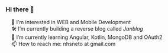 ### Hi there 👋
&nbsp;&nbsp;&nbsp;&nbsp;🔎 I'm interested in WEB and Mobile Development  
&nbsp;&nbsp;&nbsp;&nbsp;🛠️ I’m currently building a reverse blog called *Janblog*  
&nbsp;&nbsp;&nbsp;&nbsp;🌱 I’m currently learning Angular, Kotlin, MongoDB and OAuth2  
&nbsp;&nbsp;&nbsp;&nbsp;📫 How to reach me: nhsneto at gmail.com
<!--
**nhsneto/nhsneto** is a ✨ _special_ ✨ repository because its `README.md` (this file) appears on your GitHub profile.

Here are some ideas to get you started:

- 🔭 I’m currently working on ...
- 🌱 I’m currently learning ...
- 👯 I’m looking to collaborate on ...
- 🤔 I’m looking for help with ...
- 💬 Ask me about ...
- 📫 How to reach me: ...
- 😄 Pronouns: ...
- ⚡ Fun fact: ...
-->
